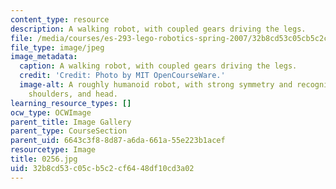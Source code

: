 ```yaml
---
content_type: resource
description: A walking robot, with coupled gears driving the legs.
file: /media/courses/es-293-lego-robotics-spring-2007/32b8cd53c05cb5c2cf6448df10cd3a02_0256.jpg
file_type: image/jpeg
image_metadata:
  caption: A walking robot, with coupled gears driving the legs.
  credit: 'Credit: Photo by MIT OpenCourseWare.'
  image-alt: A roughly humanoid robot, with strong symmetry and recognizable feet,
    shoulders, and head.
learning_resource_types: []
ocw_type: OCWImage
parent_title: Image Gallery
parent_type: CourseSection
parent_uid: 6643c3f8-8d87-a6da-661a-55e223b1acef
resourcetype: Image
title: 0256.jpg
uid: 32b8cd53-c05c-b5c2-cf64-48df10cd3a02
---
```

